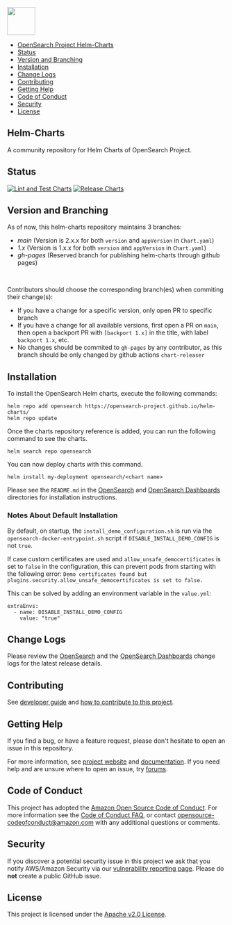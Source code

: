 <img src="https://opensearch.org/assets/brand/SVG/Logo/opensearch_logo_default.svg" height="64px"/>

- [OpenSearch Project Helm-Charts](#helm-charts)
- [Status](#status)
- [Version and Branching](#version-and-branching)
- [Installation](#installation)
- [Change Logs](#change-logs)
- [Contributing](#contributing)
- [Getting Help](#getting-help)
- [Code of Conduct](#code-of-conduct)
- [Security](#security)
- [License](#license)

## Helm-Charts

A community repository for Helm Charts of OpenSearch Project.

## Status

[![Lint and Test Charts](https://github.com/opensearch-project/helm-charts/actions/workflows/lint-test.yaml/badge.svg)](https://github.com/opensearch-project/helm-charts/actions/workflows/lint-test.yaml)
 [![Release Charts](https://github.com/opensearch-project/helm-charts/actions/workflows/release.yaml/badge.svg)](https://github.com/opensearch-project/helm-charts/actions/workflows/release.yaml)

## Version and Branching
As of now, this helm-charts repository maintains 3 branches:
* _main_ (Version is 2.x.x for both `version` and `appVersion` in `Chart.yaml`)
* _1.x_ (Version is 1.x.x for both `version` and `appVersion` in `Chart.yaml`)
* _gh-pages_ (Reserved branch for publishing helm-charts through github pages)
<br>

Contributors should choose the corresponding branch(es) when commiting their change(s):
* If you have a change for a specific version, only open PR to specific branch
* If you have a change for all available versions, first open a PR on `main`, then open a backport PR with `[backport 1.x]` in the title, with label `backport 1.x`, etc.
* No changes should be commited to `gh-pages` by any contributor, as this branch should be only changed by github actions `chart-releaser`

## Installation

To install the OpenSearch Helm charts, execute the following commands:

```shell
helm repo add opensearch https://opensearch-project.github.io/helm-charts/
helm repo update
```

Once the charts repository reference is added, you can run the following command to see the charts.

```shell
helm search repo opensearch
```

You can now deploy charts with this command.

```shell
helm install my-deployment opensearch/<chart name>
```

Please see the `README.md` in the [OpenSearch](charts/opensearch) and [OpenSearch Dashboards](charts/opensearch-dashboards) directories for installation instructions.

### Notes About Default Installation

By default, on startup, the `install_demo_configuration.sh` is run via the `opensearch-docker-entrypoint.sh` script if `DISABLE_INSTALL_DEMO_CONFIG` is not `true`.

If case custom certificates are used and `allow_unsafe_democertificates` is set to `false` in the configuration, this can prevent pods from starting with the following error: `Demo certificates found but plugins.security.allow_unsafe_democertificates is set to false.`

This can be solved by adding an environment variable in the `value.yml`:
```
extraEnvs:
  - name: DISABLE_INSTALL_DEMO_CONFIG
    value: "true"
```

## Change Logs

Please review the [OpenSearch](charts/opensearch/CHANGELOG.md) and the
[OpenSearch Dashboards](charts/opensearch-dashboards/CHANGELOG.md) change logs for the latest 
release details.

## Contributing

See [developer guide](DEVELOPER_GUIDE.md) and [how to contribute to this project](CONTRIBUTING.md). 

## Getting Help

If you find a bug, or have a feature request, please don't hesitate to open an issue in this repository.

For more information, see [project website](https://opensearch.org/) and [documentation](https://opensearch.org/docs). If you need help and are unsure where to open an issue, try [forums](https://discuss.opendistrocommunity.dev/).

## Code of Conduct

This project has adopted the [Amazon Open Source Code of Conduct](CODE_OF_CONDUCT.md). For more information see the [Code of Conduct FAQ](https://aws.github.io/code-of-conduct-faq), or contact [opensource-codeofconduct@amazon.com](mailto:opensource-codeofconduct@amazon.com) with any additional questions or comments.

## Security

If you discover a potential security issue in this project we ask that you notify AWS/Amazon Security via our [vulnerability reporting page](http://aws.amazon.com/security/vulnerability-reporting/). Please do **not** create a public GitHub issue.

## License

This project is licensed under the [Apache v2.0 License](LICENSE.txt).
